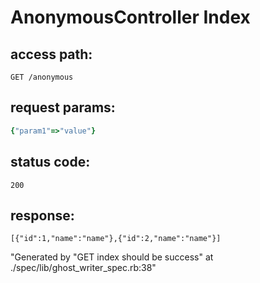 # AnonymousController Index

## access path:
```
GET /anonymous
```

## request params:
```ruby
{"param1"=>"value"}
```

## status code:
```
200
```

## response:
```
[{"id":1,"name":"name"},{"id":2,"name":"name"}]
```

"Generated by "GET index should be success" at ./spec/lib/ghost_writer_spec.rb:38"

